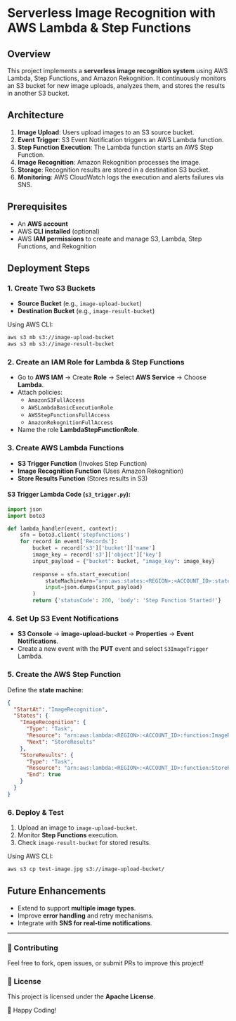 # Serverless Image Recognition with AWS Lambda & Step Functions

## Overview
This project implements a **serverless image recognition system** using AWS Lambda, Step Functions, and Amazon Rekognition. It continuously monitors an S3 bucket for new image uploads, analyzes them, and stores the results in another S3 bucket.

## Architecture
1. **Image Upload**: Users upload images to an S3 source bucket.
2. **Event Trigger**: S3 Event Notification triggers an AWS Lambda function.
3. **Step Function Execution**: The Lambda function starts an AWS Step Function.
4. **Image Recognition**: Amazon Rekognition processes the image.
5. **Storage**: Recognition results are stored in a destination S3 bucket.
6. **Monitoring**: AWS CloudWatch logs the execution and alerts failures via SNS.

## Prerequisites
- An **AWS account**
- AWS **CLI installed** (optional)
- AWS **IAM permissions** to create and manage S3, Lambda, Step Functions, and Rekognition

## Deployment Steps

### 1. Create Two S3 Buckets
- **Source Bucket** (e.g., `image-upload-bucket`)
- **Destination Bucket** (e.g., `image-result-bucket`)

Using AWS CLI:
```sh
aws s3 mb s3://image-upload-bucket
aws s3 mb s3://image-result-bucket
```

### 2. Create an IAM Role for Lambda & Step Functions
- Go to **AWS IAM** → Create **Role** → Select **AWS Service** → Choose **Lambda**.
- Attach policies:
  - `AmazonS3FullAccess`
  - `AWSLambdaBasicExecutionRole`
  - `AWSStepFunctionsFullAccess`
  - `AmazonRekognitionFullAccess`
- Name the role **LambdaStepFunctionRole**.

### 3. Create AWS Lambda Functions
- **S3 Trigger Function** (Invokes Step Function)
- **Image Recognition Function** (Uses Amazon Rekognition)
- **Store Results Function** (Stores results in S3)

#### S3 Trigger Lambda Code (`s3_trigger.py`):
```python
import json
import boto3

def lambda_handler(event, context):
    sfn = boto3.client('stepfunctions')
    for record in event['Records']:
        bucket = record['s3']['bucket']['name']
        image_key = record['s3']['object']['key']
        input_payload = {"bucket": bucket, "image_key": image_key}
        
        response = sfn.start_execution(
            stateMachineArn="arn:aws:states:<REGION>:<ACCOUNT_ID>:stateMachine:ImageRecognitionStateMachine",
            input=json.dumps(input_payload)
        )
        return {'statusCode': 200, 'body': 'Step Function Started!'}
```

### 4. Set Up S3 Event Notifications
- **S3 Console** → **image-upload-bucket** → **Properties** → **Event Notifications**.
- Create a new event with the **PUT** event and select `S3ImageTrigger` Lambda.

### 5. Create the AWS Step Function
Define the **state machine**:
```json
{
  "StartAt": "ImageRecognition",
  "States": {
    "ImageRecognition": {
      "Type": "Task",
      "Resource": "arn:aws:lambda:<REGION>:<ACCOUNT_ID>:function:ImageRecognitionFunction",
      "Next": "StoreResults"
    },
    "StoreResults": {
      "Type": "Task",
      "Resource": "arn:aws:lambda:<REGION>:<ACCOUNT_ID>:function:StoreResultsFunction",
      "End": true
    }
  }
}
```

### 6. Deploy & Test
1. Upload an image to `image-upload-bucket`.
2. Monitor **Step Functions** execution.
3. Check `image-result-bucket` for stored results.

Using AWS CLI:
```sh
aws s3 cp test-image.jpg s3://image-upload-bucket/
```

## Future Enhancements
- Extend to support **multiple image types**.
- Improve **error handling** and retry mechanisms.
- Integrate with **SNS for real-time notifications**.

---
### 📌 Contributing
Feel free to fork, open issues, or submit PRs to improve this project!

### 📜 License
This project is licensed under the **Apache License**.

🚀 Happy Coding!
